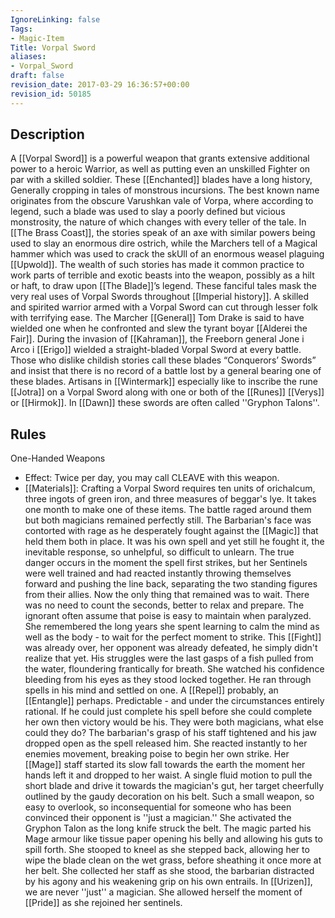 ```yaml
---
IgnoreLinking: false
Tags:
- Magic-Item
Title: Vorpal Sword
aliases:
- Vorpal_Sword
draft: false
revision_date: 2017-03-29 16:36:57+00:00
revision_id: 50185
---
```


## Description
A [[Vorpal Sword]] is a powerful weapon that grants extensive additional power to a heroic Warrior, as well as putting even an unskilled Fighter on par with a skilled soldier.
These [[Enchanted]] blades have a long history, Generally cropping in tales of monstrous incursions. The best known name originates from the obscure Varushkan vale of Vorpa, where according to legend, such a blade was used to slay a poorly defined but vicious monstrosity, the nature of which changes with every teller of the tale. In [[The Brass Coast]], the stories speak of an axe with similar powers being used to slay an enormous dire ostrich, while the Marchers tell of a Magical hammer which was used to crack the skUll of an enormous weasel plaguing [[Upwold]]. The wealth of such stories has made it common practice to work parts of terrible and exotic beasts into the weapon, possibly as a hilt or haft, to draw upon [[The Blade]]’s legend. 
These fanciful tales mask the very real uses of Vorpal Swords throughout [[Imperial history]]. A skilled and spirited warrior armed with a Vorpal Sword can cut through lesser folk with terrifying ease. The Marcher [[General]] Tom Drake is said to have wielded one when he confronted and slew the tyrant boyar [[Alderei the Fair]]. During the invasion of [[Kahraman]], the Freeborn general Jone i Arco i [[Erigo]] wielded a straight-bladed Vorpal Sword at every battle. Those who dislike childish stories call these blades “Conquerors’ Swords” and insist that there is no record of a battle lost by a general bearing one of these blades. 
Artisans in [[Wintermark]] especially like to inscribe the rune [[Jotra]] on a Vorpal Sword along with one or both of the [[Runes]] [[Verys]] or [[Hirmok]]. In [[Dawn]] these swords are often called ''Gryphon Talons''.
## Rules
One-Handed Weapons
* Effect: Twice per day, you may call CLEAVE with this weapon.
* [[Materials]]: Crafting a Vorpal Sword requires ten units of orichalcum, three ingots of green iron, and three measures of beggar's lye. It takes one month to make one of these items.
The battle raged around them but both magicians remained perfectly still. The Barbarian's face was contorted with rage as he desperately fought against the [[Magic]] that held them both in place. It was his own spell and yet still he fought it, the inevitable response, so unhelpful, so difficult to unlearn. The true danger occurs in the moment the spell first strikes, but her Sentinels were well trained and had reacted instantly throwing themselves forward and pushing the line back, separating the two standing figures from their allies. Now the only thing that remained was to wait.
There was no need to count the seconds, better to relax and prepare. The ignorant often assume that poise is easy to maintain when paralyzed. She remembered the long years she spent learning to calm the mind as well as the body - to wait for the perfect moment to strike. This [[Fight]] was already over, her opponent was already defeated, he simply didn't realize that yet. His struggles were the last gasps of a fish pulled from the water, floundering frantically for breath.
She watched his confidence bleeding from his eyes as they stood locked together. He ran through spells in his mind and settled on one. A [[Repel]] probably, an [[Entangle]] perhaps. Predictable - and under the circumstances entirely rational. If he could just complete his spell before she could complete her own then victory would be his. They were both magicians, what else could they do?
The barbarian's grasp of his staff tightened and his jaw dropped open as the spell released him. She reacted instantly to her enemies movement, breaking poise to begin her own strike. Her [[Mage]] staff started its slow fall towards the earth the moment her hands left it and dropped to her waist. A single fluid motion to pull the short blade and drive it towards the magician's gut, her target cheerfully outlined by the gaudy decoration on his belt. Such a small weapon, so easy to overlook, so inconsequential for someone who has been convinced their opponent is ''just a magician.''
She activated the Gryphon Talon as the long knife struck the belt. The magic parted his Mage armour like tissue paper opening his belly and allowing his guts to spill forth. She stooped to kneel as she stepped back, allowing her to wipe the blade clean on the wet grass, before sheathing it once more at her belt. She collected her staff as she stood, the barbarian distracted by his agony and his weakening grip on his own entrails.
In [[Urizen]], we are never ''just'' a magician. She allowed herself the moment of [[Pride]] as she rejoined her sentinels.